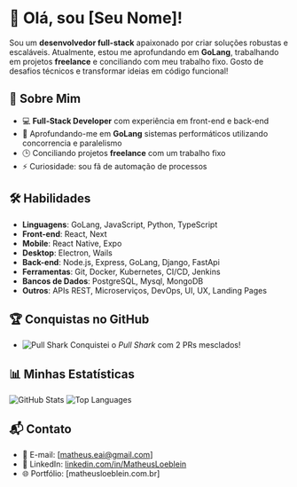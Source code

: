 # 👋 Olá, sou [Seu Nome]!

Sou um **desenvolvedor full-stack** apaixonado por criar soluções robustas e escaláveis. Atualmente, estou me aprofundando em **GoLang**, trabalhando em projetos **freelance** e conciliando com meu trabalho fixo. Gosto de desafios técnicos e transformar ideias em código funcional!

## 🚀 Sobre Mim
- 💻 **Full-Stack Developer** com experiência em front-end e back-end
- 🌱 Aprofundando-me em **GoLang** sistemas performáticos utilizando concorrencia e paralelismo
- 🕒 Conciliando projetos **freelance** com um trabalho fixo
- ⚡ Curiosidade: sou fã de automação de processos

## 🛠️ Habilidades
- **Linguagens**: GoLang, JavaScript, Python, TypeScript
- **Front-end**: React, Next
- **Mobile**: React Native, Expo
- **Desktop**: Electron, Wails
- **Back-end**: Node.js, Express, GoLang, Django, FastApi
- **Ferramentas**: Git, Docker, Kubernetes, CI/CD, Jenkins
- **Bancos de Dados**: PostgreSQL, Mysql, MongoDB
- **Outros**: APIs REST, Microserviços, DevOps, UI, UX, Landing Pages 

## 🏆 Conquistas no GitHub
- ![Pull Shark](https://img.shields.io/badge/GitHub-Pull%20Shark-2E8B57?style=flat) Conquistei o *Pull Shark* com 2 PRs mesclados!

## 📊 Minhas Estatísticas
![GitHub Stats](https://github-readme-stats.vercel.app/api?username=seu-usuario&show_icons=true&theme=dracula)
![Top Languages](https://github-readme-stats.vercel.app/api/top-langs/?username=seu-usuario&layout=compact&theme=dracula)

## 📬 Contato
- 📧 E-mail: [matheus.eai@gmail.com]
- 🔗 LinkedIn: [linkedin.com/in/MatheusLoeblein](https://www.linkedin.com/in/matheus-loeblein-761a73104/)
- 🌐 Portfólio: [matheusloeblein.com.br]
